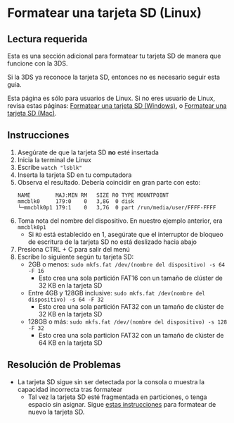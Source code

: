 # Formatear una tarjeta SD (Linux)

## Lectura requerida

Esta es una sección adicional para formatear tu tarjeta SD de manera que funcione con la 3DS.

Si la 3DS ya reconoce la tarjeta SD, entonces no es necesario seguir esta guía.

Esta página es sólo para usuarios de Linux. Si no eres usuario de Linux, revisa estas páginas: [Formatear una tarjeta SD (Windows)](formatting-sd-\(Windows\)), o [Formatear una tarjeta SD (Mac)](formatting-sd-\(mac\)).

## Instrucciones

1. Asegúrate de que la tarjeta SD **no** esté insertada
2. Inicia la terminal de Linux
3. Escribe `watch "lsblk"`
4. Inserta la tarjeta SD en tu computadora
5. Observa el resultado. Debería coincidir en gran parte con esto:
   ```
   NAME        MAJ:MIN RM   SIZE RO TYPE MOUNTPOINT
   mmcblk0     179:0    0   3,8G  0 disk
   └─mmcblk0p1 179:1    0   3,7G  0 part /run/media/user/FFFF-FFFF
   ```
6. Toma nota del nombre del dispositivo. En nuestro ejemplo anterior, era `mmcblk0p1`
   - Si `RO` está establecido en 1, asegúrate que el interruptor de bloqueo de escritura de la tarjeta SD no está deslizado hacia abajo
7. Presiona CTRL + C para salir del menú
8. Escribe lo siguiente según tu tarjeta SD:
   - 2GB o menos: `sudo mkfs.fat /dev/(nombre del dispositivo) -s 64 -F 16`
     - Esto crea una sola partición FAT16 con un tamaño de clúster de 32 KB en la tarjeta SD
   - Entre 4GB y 128GB inclusive: `sudo mkfs.fat /dev(nombre del dispositivo) -s 64 -F 32`
     - Esto crea una sola partición FAT32 con un tamaño de clúster de 32 KB en la tarjeta SD
   - 128GB o más: `sudo mkfs.fat /dev/(nombre del dispositivo) -s 128 -F 32`
     - Esto crea una sola particion FAT32 con un tamaño de clúster de 64 KB en la tarjeta SD

## Resolución de Problemas

- La tarjeta SD sigue sin ser detectada por la consola o muestra la capacidad incorrecta tras formatear
  - Tal vez la tarjeta SD esté fragmentada en particiones, o tenga espacio sin asignar. Sigue [estas instrucciones](https://wiki.hacks.guide/wiki/SD_Clean/Linux) para formatear de nuevo la tarjeta SD.

